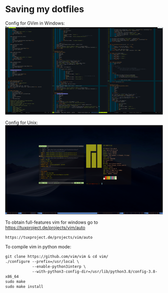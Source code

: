 # Saving my dotfiles

Config for GVim in Windows:
![](windows.png)


Config for Unix:
![](polybar.png)

To obtain full-features vim for windows go to https://tuxproject.de/projects/vim/auto
```
https://tuxproject.de/projects/vim/auto
```


To compile vim in python mode:
```
git clone https://github.com/vim/vim & cd vim/
./configure --prefix=/usr/local \
            --enable-python3interp \
            --with-python3-config-dir=/usr/lib/python3.8/config-3.8-x86_64
sudo make
sudo make install
```


<!-- This config uses several workflows to execute and debug python files: -->
<!-- * [vim-quickrun](https://github.com/thinca/vim-quickrun): run with <Alt-i>, the runner is 'system' by default, it allows this behaviour: -->
<!--     - if the execution sucess, the output is written in a new buffer. (1th screenshot) -->
<!--     - if the execution failed, the error are parsed in the vim-builtin location list. (2th screenshot) -->
<!--     - this runnner don't allow to use the debugging tool pdb -->
<!-- If you want to use pdb with vim-quickrun, set "runner" to "terminal", no error parsing in quickfix list though. -->
<!-- * We can also use the vim-builtin compiler :make configured in .vim/compiler/python.vim to parce the errors in the vim-builtin quickfix list. -->
<!-- * Other way: simply open a new terminal and run the python script (working directory must be correctly set). This allows using the pdb debugging tool. (3th screenshot) -->
<!-- - With [vimspector](https://github.com/puremourning/vimspector/), we can use a complete debugger tool (Need vim compiled with +python). (4th screenshot) -->
<!-- ![](screenshot.png) -->
